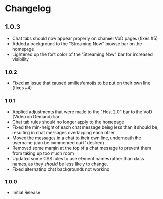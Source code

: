# Changelog
## 1.0.3
- Chat tabs should now appear properly on channel VoD pages (fixes #5)
- Added a background to the "Streaming Now" browse bar on the homepage
- Lightened up the font color of the "Streaming Now" bar for increased visibility

### 1.0.2
- Fixed an issue that caused smilies/emojis to be put on their own line (fixes #4)

### 1.0.1
- Applied adjustments that were made to the "Host 2.0" bar to the VoD (Video on Demand) bar
- Chat tab rules should no longer apply to the homepage
- Fixed the min-height of each chat message being less than it should be, resulting in chat messages overlapping each other
- Moved the messages in a chat to their own line, underneath the username (can be commented out if desired)
- Removed some margin at the top of a chat message to prevent them from taking up too much room
- Updated some CSS rules to use element names rather than class names, as they _should_ be less likely to change.
- Fixed alternating chat backgrounds not working

### 1.0.0
- Initial Release